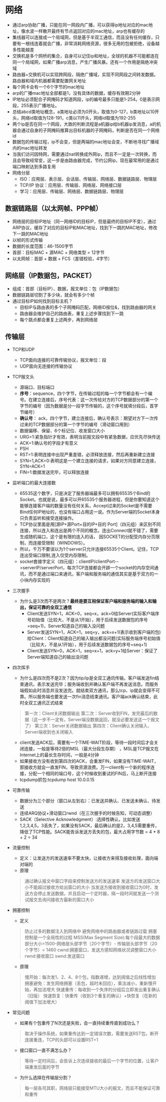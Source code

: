 # 网络

* 通过arp协助广播，只能在同一网段内广播，可以获得ip地址对应的mac地址，像水波一样散开最终有节点返回对应的mac地址，arp也有缓存的
* 集线器可以连接成一个局域网，但是基于半双工通信，而且没有任何缓存，只要有一根线连着就会广播，非常消耗网络资源，很多无用的包被拒绝，设备越多性能越差
* 交换机是多个网桥的集合，自身可以记住ip和地址，全球的机器不可能都连在同一个局域网，如果广播arp消息，产生广播风暴。还有一个作用是隔绝冲突域
* 路由器+交换机可以实现跨网段，隔绝广播域，实现不同网段之间转发数据。路由器和域内机器都需要配置网关地址
* 每个网卡会有一个6个字节的mac地址
* arp的广播mac地址全部都是1，没有具体的数据，缓存有效期2分钟
* IP地址必须配合子网掩码才知道网段，ip的编号最多只能是1-254。0是表示网段，255表示广播地址。
* 总结abcd类地址概念，a类地址必须为0开头，取值为0-127，b类地址以10开头，网络id取值为128-191，c类以11开头，网络id取值为192-255
* 两个ip是否在同一个网段，大致的判断流程是a机器ip给b机器ip发消息，a的机器会通过自身的子网掩码推算出目标机器的子网掩码，判断是否在同一个网络id
* 数据包的传输过程，ip不会变，但是两端的mac地址会变，不断地寻找广播域内的mac地址转发
* 当我们访问因特网，需要通过nat转换成外网ip，而且不一定是一次转换，而且会导致经常变，这一步是由路由器完成，节约公网ip，现在最常用的是通过端口映射达到多路复用
* 网络分层
    * ISO：应用层、表示层、会话层、传输层、网络层、数据链路层、物理层
    * TCP/IP 协议：应用层、传输层、网络层、网络接口层
    * 学习：应用层、传输层、网络层、数据链路层、物理层

## 数据链路层（以太网帧、PPP帧）

* 网络层的目标IP地址（同一网络ID的目标IP，但是最终的目标IP不变），通过ARP协议，缓存了对应的目标IP和MAC地址，找到下一跳的MAC地址，修改下一跳的MAC地址
* 以帧的形式传输
* 数据的长度范围：46-1500字节
* 首部：目标MAC + 源MAC + 网络类型 = 12字节
* 以太网帧：首部 + 数据 + FCS（差错校验，4字节）

## 网络层（IP数据包，PACKET）

* 组成：首部（目标IP）、数据，报文单位：包（IP数据包）
* 数据链路层切割了多少块，就会有多少个帧
* 通过目标IP如何找到目标主机？
    * 目标IP与路由表的多个子网掩码匹配，网络ID按位&，找到路由器的网关
    * 路由器会维护自己的路由表，重复上述步骤找到下一跳
    * 每个跳点都会重复上述两步，再到网络层
    
## 传输层

* TCP和UDP
    * TCP面向连接的可靠传输协议，报文单位：段
    * UDP面向无连接的传输协议

* TCP报文头
    * 源端口、目标端口
    * **序号**：sequence，四个字节，在传输过程的每一个字节都会有一个编号。在建立连接后，序号代表：这一次传给对方的TCP数据部分的第一个字节的编号（因为数据是分一段字节传输的，这个序号就填分段后，首字节编号）
    * **确认号**： ack，四个字节，建立连接后，确认号表示：期望对方下一次传过来的TCP数据部分的第一个字节的编号（滑动窗口用到）
    * 数据偏移、保留、6个标记位、收发窗口大小
    * URG=1:紧急指针才有效，表明当前报文段中有紧急数据，应优先尽快传送
    * ACK=1:确认号的字段才有意义
    * PSH
    * RST=1:表明连接中出现严重差错，必须释放连接，然后再重新建立连接
    * SYN=1,ACK=0:表明这是一个建立连接的请求，如果对方同意建立连接，SYN=ACK=1
    * FIN=1:数据发送完毕，可以释放连接
    
* 监听端口的最大连接数
    * 65535这个数字，只是决定了服务器端最多可以拥有65535个Bind的Socket。也就是说，最多可以开65535个服务器进程，但是你要知道这个能够连接客户端的数量没有任何关系，Accept过来的Socket是不需要Bind任何IP地址的，也没有端口占用这一说。作为Server端的Socket本身只负责监听和接受连接操作。
    * TCP协议里面是用[源IP+源Port+目的IP+目的 Port]（四元组）来区别不同连接，所以连入和连出是两个不同的概念。连出Connect就不错了，需要生成随机端口，这个是有限的连入的话， 因SOCKET的分配受内存分页限制，而连接受限制（WINDOWS）。
    * 所以，千万不要误以为1个server只允许连接65535个Client。记住，TCP连出受端口限制,连入仅受内存限制。
    * socket套接字定义（四元组）：clientIP/clientPort-->serverIP/serverPort，每次TCP连接都会开辟一个socket的内存空间通讯，而不是通过端口来通讯，客户端和服务端的通信其实是基于双方的一小块内存实现的

* 三次握手
    * 为什么是3次而不是两次？**最终是要互相保证客户端和服务端的输入和输出，保证可靠的全双工通信**
        * Client发送SYN=1，ACK=0，seq=x，ack=0给Server(实际客户端序号初始值（比较大，不是从1开始），用于后续发送数据包的序号=seq+1)，Server知道自己的输入没问题
        * Server发送SYN=1，ACK=1，seq=y，ack=x+1(表示收到客户端的包)给Client：Client知道自己的输入输出都没问题(实际服务端序号初始值（比较大，不是从1开始），用于后续发送数据包的序号=seq+1)
        * Client发送SYN=0，ACK=1，seq=x+1，ack=y+1给Server：保证了Server端知道自己的输出没问题
    
* 四次挥手
    * 为什么是四次而不是2次？因为tip/ip是全双工通讯传输。客户端发送fin结束通讯，表示发送完毕；服务端收到并确认客户端不再发送消息。而服务端假如此时消息并没发送完。就结束双方通讯，那么tcp、ip就会变得不可靠。所以服务端也要发送一次fin消息结束通讯。客户端ack确认结束，此时全双工通讯正式结束
    
    > 第一次：Client关闭数据输出
    > 第二次：Server收到FIN，发完最后的数据（这一步不一定有，Server端没数据返回，就没必要发送这一个报文了）
    > 第三次：Server关闭数据输出
    > 第四次：Client确认关闭输入、Server端收到也关闭输入
    
    * client发送ACK后，需要有一个TIME-WAIT阶段，等待一段时间后才会关闭连接，一般是等待2倍的MSL（最大分段生存期） ，MSL是TCP报文在Internet上的最长生存时间，一般是4分钟
    * 如果接收方没有收到第四次的ACK，会重发FIN，如果没有TIME-WAIT，那接收方就会一直发FIN，导致资源浪费。万一client有一个新的程序连接，分配一个相同的端口号，这个时候收到重试的FIN后，马上断开连接
    * tcpdump抓包:tcpdump host 10.0.0.15
    
* 可靠传输
    * 数据分为三个部分（窗口从左到右）：已发送并确认、已发送未确认、待发送
    * 连续ARQ协议+滑动窗口rwnd（在三次握手的时候告知，可动态调整）
    * SACK（Selective Acknowledgment）:选择性确认，比如发送1,2,3,4,5，3丢失了，如果没有SACK，最后确认的是2，3,4,5需要重传，降低了TCP性能。SACK能告诉发送方丢失的包，最大占用字节数 = 4 * 8 + 2 = 34
 
* 流量控制
    * 定义：让发送方的发送速率不要太快，让接收方来得及接收处理，面向端对端的
    * 原理
    
    > 通过确认报文中窗口字段来控制发送方的发送速率
    > 发送方的发送窗口大小不能超过接收方给出窗口的大小
    > 当发送方接收到接收窗口为0时，发送方会停止发送数据。并且启动一个定时器，隔一段时间就发送一个测试报文去询问接收方最新的窗口大小

* 拥塞控制
    * 定义
    
    > 防止过多的数据注入到网络中
    > 避免网络中的路由器或者链路过载
    > 拥塞控制是一个全局性的过程
    > MSS(Max Segment Size):每个段最大的数据部分大小=1500-网络层头部字节（20个字节）- 传输层头部字节（20个字节）= 1460
    > cwnd:拥塞窗口，发送方感知网络状况调整窗口大小
    > rwnd:接收窗口
    > swnd:发送窗口
    
    * 原理
    
    > 慢开始：每次发1、2、4、8个包，指数递增，达到阈值之后线性增加
    > 拥塞避免：发生网络拥塞（丢包，超时未回应），乘法减小，重新慢开始，再加法增大
    > 快速重传：每收到一个失序的分组后立即发出重复确认（旧版）
    > 快速恢复：快重传（收到3个重复的确认）+快恢复（在新的阈值下加法增大）
    
* 常见问题
    * 如果有个包重传了N次还是失败，会一直持续重传直到成功么？
    > 取决于操作系统，如果重传达到一定错误次数，需要发送RST包，断开连接重连，TCP的头部可以设置RST=1
    * 接口窗口一直不满怎么办？
    > 等待一定时间后，会告诉上次连续接收的最后一个字节的位置，让客户端重发后面的字节
    * 为什么选择在传输层分割？
    > 每一层各司其职，网络层只能接受MTU大小的报文，而且不能保证可靠和重传

